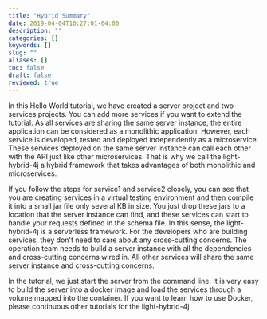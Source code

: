 ```yaml
---
title: "Hybrid Summary"
date: 2019-04-04T10:27:01-04:00
description: ""
categories: []
keywords: []
slug: ""
aliases: []
toc: false
draft: false
reviewed: true
---
```


In this Hello World tutorial, we have created a server project and two services projects. You can add more services if you want to extend the tutorial. As all services are sharing the same server instance, the entire application can be considered as a monolithic application. However, each service is developed, tested and deployed independently as a microservice. These services deployed on the same server instance can call each other with the API just like other microservices. That is why we call the light-hybrid-4j a hybrid framework that takes advantages of both monolithic and microservices. 

If you follow the steps for service1 and service2 closely, you can see that you are creating services in a virtual testing environment and then compile it into a small jar file only several KB in size. You just drop these jars to a location that the server instance can find, and these services can start to handle your requests defined in the schema file. In this sense, the light-hybrid-4j is a serverless framework. For the developers who are building services, they don't need to care about any cross-cutting concerns. The operation team needs to build a server instance with all the dependencies and cross-cutting concerns wired in. All other services will share the same server instance and cross-cutting concerns. 

In the tutorial, we just start the server from the command line. It is very easy to build the server into a docker image and load the services through a volume mapped into the container. If you want to learn how to use Docker, please continuous other tutorials for the light-hybrid-4j. 

